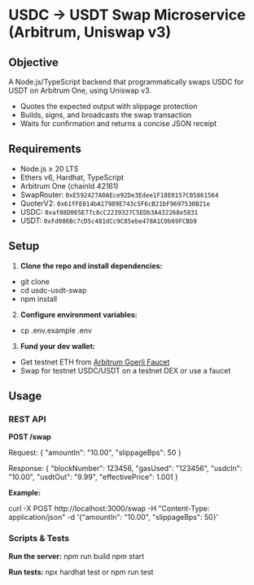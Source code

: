 # USDC → USDT Swap Microservice (Arbitrum, Uniswap v3)

## Objective

A Node.js/TypeScript backend that programmatically swaps USDC for USDT on Arbitrum One, using Uniswap v3.  
- Quotes the expected output with slippage protection
- Builds, signs, and broadcasts the swap transaction
- Waits for confirmation and returns a concise JSON receipt

## Requirements

- Node.js ≥ 20 LTS
- Ethers v6, Hardhat, TypeScript
- Arbitrum One (chainId 42161)
- SwapRouter: `0xE592427A0AEce92De3Edee1F18E0157C05861564`
- QuoterV2: `0x61fFE014bA17989E743c5F6cB21bF9697530B21e`
- USDC: `0xaf88D065E77c8cC2239327C5EDb3A432268e5831`
- USDT: `0xFd086Bc7cD5c481dCc9C85ebe478A1C0b69FCBb9`

## Setup

1. **Clone the repo and install dependencies:**
- git clone <your-repo-url>
- cd usdc-usdt-swap
- npm install

2. **Configure environment variables:**
- cp .env.example .env


3. **Fund your dev wallet:**
- Get testnet ETH from [Arbitrum Goerli Faucet](https://faucet.quicknode.com/arbitrum/sepolia)
- Swap for testnet USDC/USDT on a testnet DEX or use a faucet

## Usage

### REST API

**POST /swap**

Request: {
"amountIn": "10.00",
"slippageBps": 50
}

Response: {
"blockNumber": 123456,
"gasUsed": "123456",
"usdcIn": "10.00",
"usdtOut": "9.99",
"effectivePrice": 1.001
}


**Example:**

curl -X POST http://localhost:3000/swap
-H "Content-Type: application/json"
-d '{"amountIn": "10.00", "slippageBps": 50}'


### Scripts & Tests

**Run the server:**
npm run build
npm start


**Run tests:**
npx hardhat test or npm run test
